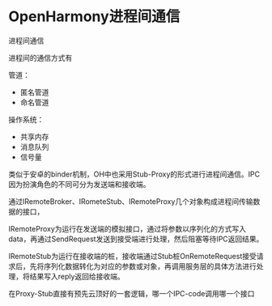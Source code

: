 # OpenHarmony进程间通信

进程间通信

进程间的通信方式有

管道：

- 匿名管道
- 命名管道

操作系统：

- 共享内存
- 消息队列
- 信号量



类似于安卓的binder机制，OH中也采用Stub-Proxy的形式进行进程间通信。IPC因为扮演角色的不同可分为发送端和接收端。

通过IRemoteBroker、IRometeStub、IRemoteProxy几个对象构成进程间传输数据的接口，

IRemoteProxy为运行在发送端的模拟接口，通过将参数以序列化的方式写入data，再通过SendRequest发送到接受端进行处理，然后阻塞等待IPC返回结果。

IRemoteStub为运行在接收端的桩，接收端通过Stub桩OnRemoteRequest接受请求后，先将序列化数据转化为对应的参数或对象，再调用服务层的具体方法进行处理，将结果写入reply返回给接收端。

在Proxy-Stub直接有预先云顶好的一套逻辑，哪一个IPC-code调用哪一个接口